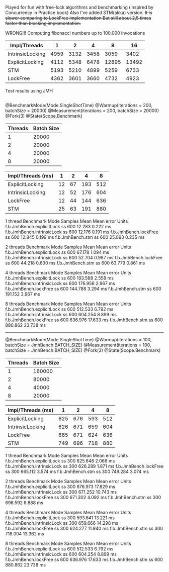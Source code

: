 Played for fun with free-lock algorithms and benchmarking (inspired by Concurrency in Practice book)
Also I've added STM(akka) version. ~~It is slower comparing to LockFree implementation
But still about 2,5 times faster than blocking implementation.~~

WRONG!!! Computing fibonacci numbers up to 100.000 invocations

Impl/Threads      | 1      | 2      | 4      | 8      | 16     |
---               | ---    | ---    | ---    | ---    | ---    |
IntrinsicLocking  | 4959   | 3132   | 3458   | 3059   | 3402   |
ExplicitLocking   | 4112   | 5348   | 6478   | 12895  | 13492  |
STM               | 5193   | 5210   | 4899   | 5259   | 6733   |
LockFree          | 4362   | 3601   | 3660   | 4732   | 4923   |

Test results using JMH
##

@BenchmarkMode(Mode.SingleShotTime)
@Warmup(iterations = 200, batchSize = 20000)
@Measurement(iterations = 200, batchSize = 20000)
@Fork(3)
@State(Scope.Benchmark)

Threads  | Batch Size |
---      | ---        |
 1       | 20000      |
 2       | 20000      |
 4       | 20000      |
 8       | 20000      |

Impl/Threads (ms) | 1      | 2      | 4      | 8      |
---               | ---    | ---    | ---    | ---    |
ExplicitLocking   | 12     | 67     | 193    | 512    |
IntrinsicLocking  | 12     | 52     | 176    | 604    |
LockFree          | 12     | 44     | 144    | 636    |
STM               | 25     | 63     | 191    | 880    |


1 thread
Benchmark                      Mode   Samples         Mean   Mean error    Units
f.b.JmhBench.explicitLock        ss       600       12.283        0.222       ms
f.b.JmhBench.intrinsicLock       ss       600       12.176        0.191       ms
f.b.JmhBench.lockFree            ss       600       12.845        0.199       ms
f.b.JmhBench.stm                 ss       600       25.093        0.235       ms


2 threads
Benchmark                      Mode   Samples         Mean   Mean error    Units
f.b.JmhBench.explicitLock        ss       600       67.178        1.094       ms
f.b.JmhBench.intrinsicLock       ss       600       52.704        0.987       ms
f.b.JmhBench.lockFree            ss       600       44.218        0.600       ms
f.b.JmhBench.stm                 ss       600       63.779        0.861       ms

4 threads
Benchmark                      Mode   Samples         Mean   Mean error    Units
f.b.JmhBench.explicitLock        ss       600      193.588        2.558       ms
f.b.JmhBench.intrinsicLock       ss       600      176.956        2.967       ms
f.b.JmhBench.lockFree            ss       600      144.788        3.294       ms
f.b.JmhBench.stm                 ss       600      191.152        3.967       ms

8 threads
Benchmark                      Mode   Samples         Mean   Mean error    Units
f.b.JmhBench.explicitLock        ss       600      512.533        6.792       ms
f.b.JmhBench.intrinsicLock       ss       600      604.254        8.899       ms
f.b.JmhBench.lockFree            ss       600      636.976       17.633       ms
f.b.JmhBench.stm                 ss       600      880.862       23.738       ms

---------


@BenchmarkMode(Mode.SingleShotTime)
@Warmup(iterations = 100, batchSize = JmhBench.BATCH_SIZE)
@Measurement(iterations = 100, batchSize = JmhBench.BATCH_SIZE)
@Fork(3)
@State(Scope.Benchmark)

Threads  | Batch Size |
---      | ---        |
 1       | 160000     |
 2       | 80000      |
 4       | 40000      |
 8       | 20000      |


Impl/Threads (ms) | 1      | 2      | 4      | 8      |
---               | ---    | ---    | ---    | ---    |
ExplicitLocking   | 625    | 676    | 593    | 512    |
IntrinsicLocking  | 626    | 671    | 659    | 604    |
LockFree          | 665    | 671    | 624    | 636    |
STM               | 749    | 696    | 718    | 880    |

1 thread
Benchmark                      Mode   Samples         Mean   Mean error    Units
f.b.JmhBench.explicitLock        ss       300      625.648        2.068       ms
f.b.JmhBench.intrinsicLock       ss       300      626.289        1.871       ms
f.b.JmhBench.lockFree            ss       300      665.112        3.574       ms
f.b.JmhBench.stm                 ss       300      749.284        3.074       ms

2 threads
Benchmark                      Mode   Samples         Mean   Mean error    Units
f.b.JmhBench.explicitLock        ss       300      676.973       17.829       ms
f.b.JmhBench.intrinsicLock       ss       300      671.252       10.743       ms
f.b.JmhBench.lockFree            ss       300      671.302        4.092       ms
f.b.JmhBench.stm                 ss       300      696.592        8.888       ms

4 threads
Benchmark                      Mode   Samples         Mean   Mean error    Units
f.b.JmhBench.explicitLock        ss       300      593.641       13.221       ms
f.b.JmhBench.intrinsicLock       ss       300      659.666       14.298       ms
f.b.JmhBench.lockFree            ss       300      624.277       11.940       ms
f.b.JmhBench.stm                 ss       300      718.004       13.362       ms

8 threads
Benchmark                      Mode   Samples         Mean   Mean error    Units
f.b.JmhBench.explicitLock        ss       600      512.533        6.792       ms
f.b.JmhBench.intrinsicLock       ss       600      604.254        8.899       ms
f.b.JmhBench.lockFree            ss       600      636.976       17.633       ms
f.b.JmhBench.stm                 ss       600      880.862       23.738       ms

